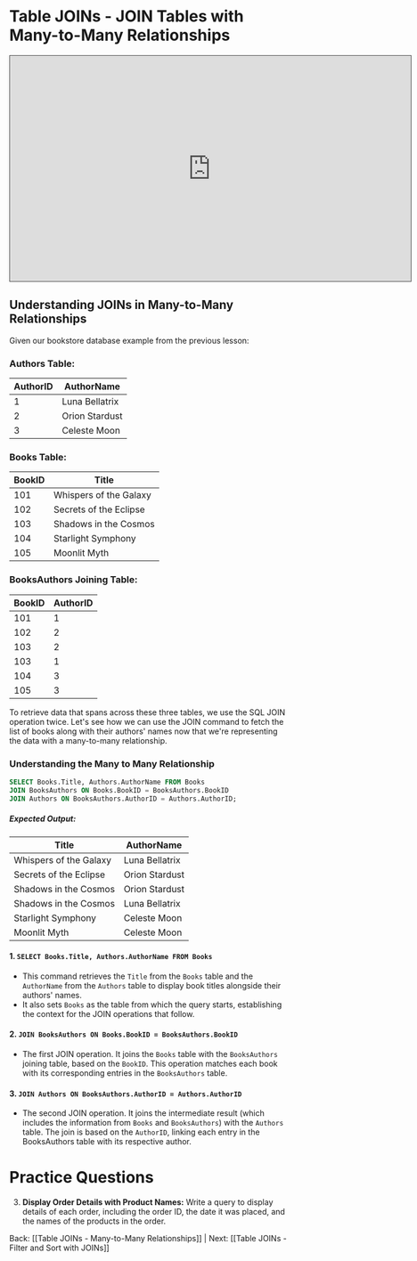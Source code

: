 # Table JOINs - JOIN Tables with Many-to-Many Relationships


<iframe src="https://egator.hosted.panopto.com/Panopto/Pages/Embed.aspx?id=c59e6ff3-602a-4508-9a6f-b0fb000ebc41&autoplay=false&offerviewer=true&showtitle=true&showbrand=true&captions=false&interactivity=all" height="405" width="720" style="border: 1px solid #464646;" allowfullscreen allow="autoplay" aria-label="Panopto Embedded Video Player"></iframe>

## Understanding JOINs in Many-to-Many Relationships

Given our bookstore database example from the previous lesson:
### Authors Table:
|AuthorID|AuthorName|
|---|---|
|1|Luna Bellatrix|
|2|Orion Stardust|
|3|Celeste Moon |
### Books Table:
|BookID|Title|
|---|---|
|101|Whispers of the Galaxy|
|102|Secrets of the Eclipse|
|103|Shadows in the Cosmos|
|104|Starlight Symphony|
|105|Moonlit Myth|
### BooksAuthors Joining Table:
|BookID|AuthorID|
|---|---|
|101|1|
|102|2|
|103|2|
|103|1|
|104|3|
|105|3|
To retrieve data that spans across these three tables, we use the SQL JOIN operation twice. Let's see how we can use the JOIN command to fetch the list of books along with their authors' names now that we're representing the data with a many-to-many relationship.
### Understanding the Many to Many Relationship

```sql
SELECT Books.Title, Authors.AuthorName FROM Books
JOIN BooksAuthors ON Books.BookID = BooksAuthors.BookID
JOIN Authors ON BooksAuthors.AuthorID = Authors.AuthorID;
```
##### Expected Output:
|Title|AuthorName|
|---|---|
|Whispers of the Galaxy|Luna Bellatrix|
|Secrets of the Eclipse|Orion Stardust|
|Shadows in the Cosmos|Orion Stardust|
|Shadows in the Cosmos|Luna Bellatrix|
|Starlight Symphony|Celeste Moon |
|Moonlit Myth|Celeste Moon |
#### 1. `SELECT Books.Title, Authors.AuthorName FROM Books`
- This command retrieves the `Title` from the `Books` table and the `AuthorName` from the `Authors` table to display book titles alongside their authors' names.
- It also sets `Books` as the table from which the query starts, establishing the context for the JOIN operations that follow.

#### 2. `JOIN BooksAuthors ON Books.BookID = BooksAuthors.BookID`
- The first JOIN operation. It joins the `Books` table with the `BooksAuthors` joining table, based on the `BookID`. This operation matches each book with its corresponding entries in the `BooksAuthors` table.

#### 3. `JOIN Authors ON BooksAuthors.AuthorID = Authors.AuthorID`
- The second JOIN operation. It joins the intermediate result (which includes the information from `Books` and `BooksAuthors`) with the `Authors` table. The join is based on the `AuthorID`, linking each entry in the BooksAuthors table with its respective author.

# Practice Questions

3. **Display Order Details with Product Names:** Write a query to display details of each order, including the order ID, the date it was placed, and the names of the products in the order.



Back: [[Table JOINs - Many-to-Many Relationships]] | Next: [[Table JOINs - Filter and Sort with JOINs]]